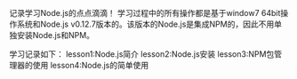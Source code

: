 记录学习Node.js的点点滴滴！
学习过程中的所有操作都是基于window7 64bit操作系统和Node.js v0.12.7版本的。该版本的Node.js是集成NPM的，因此不用单独安装Node.js和NPM。

学习记录如下：
lesson1:Node.js简介
lesson2:Node.js安装
lesson3:NPM包管理器的使用
lesson4:Node.js的简单使用


